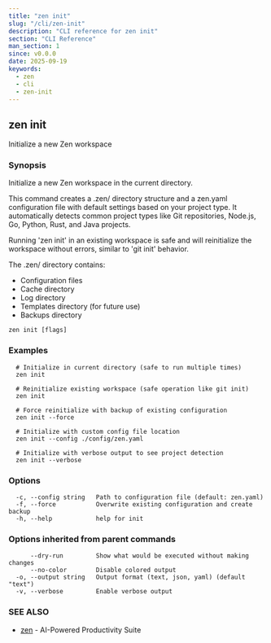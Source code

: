 ```yaml
---
title: "zen init"
slug: "/cli/zen-init"
description: "CLI reference for zen init"
section: "CLI Reference"
man_section: 1
since: v0.0.0
date: 2025-09-19
keywords:
  - zen
  - cli
  - zen-init
---
```


## zen init

Initialize a new Zen workspace

### Synopsis

Initialize a new Zen workspace in the current directory.

This command creates a .zen/ directory structure and a zen.yaml configuration file
with default settings based on your project type. It automatically detects common
project types like Git repositories, Node.js, Go, Python, Rust, and Java projects.

Running 'zen init' in an existing workspace is safe and will reinitialize the workspace
without errors, similar to 'git init' behavior.

The .zen/ directory contains:
  - Configuration files
  - Cache directory
  - Log directory
  - Templates directory (for future use)
  - Backups directory

```
zen init [flags]
```

### Examples

```
  # Initialize in current directory (safe to run multiple times)
  zen init
  
  # Reinitialize existing workspace (safe operation like git init)
  zen init
  
  # Force reinitialize with backup of existing configuration
  zen init --force
  
  # Initialize with custom config file location
  zen init --config ./config/zen.yaml
  
  # Initialize with verbose output to see project detection
  zen init --verbose
```

### Options

```
  -c, --config string   Path to configuration file (default: zen.yaml)
  -f, --force           Overwrite existing configuration and create backup
  -h, --help            help for init
```

### Options inherited from parent commands

```
      --dry-run         Show what would be executed without making changes
      --no-color        Disable colored output
  -o, --output string   Output format (text, json, yaml) (default "text")
  -v, --verbose         Enable verbose output
```

### SEE ALSO

* [zen](zen.md.md)	 - AI-Powered Productivity Suite

